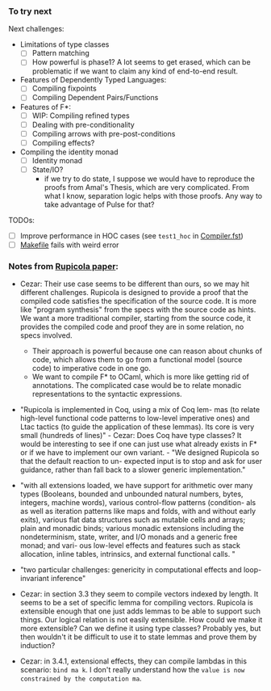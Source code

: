 ### To try next

Next challenges:
* Limitations of type classes
  - [ ] Pattern matching
  - [ ] How powerful is phase1? A lot seems to get erased, which can be problematic if we want to claim any kind of end-to-end result.
* Features of Dependently Typed Languages:
  - [ ] Compiling fixpoints
  - [ ] Compiling Dependent Pairs/Functions
* Features of F\*:
  - [ ] WIP: Compiling refined types
  - [ ] Dealing with pre-conditionality
  - [ ] Compiling arrows with pre-post-conditions
  - [ ] Compiling effects?
* Compiling the identity monad
  - [ ] Identity monad
  - [ ] State/IO?
    * if we try to do state, I suppose we would have to reproduce the proofs from Amal's Thesis, which are very complicated. From what I know, separation logic helps with those proofs. Any way to take advantage of Pulse for that?

TODOs:
- [ ] Improve performance in HOC cases (see `test1_hoc` in [Compiler.fst](./stlc/Compiler.fst))
- [ ] [Makefile](./stlc/Makefile) fails with weird error

### Notes from [Rupicola paper](https://dl.acm.org/doi/pdf/10.1145/3519939.3523706):
- Cezar: Their use case seems to be different than ours, so we may hit different challenges.
  Rupicola is designed to provide
  a proof that the compiled code satisfies the specification of the source code.
  It is more like "program synthesis" from the specs with the source code as hints.
  We want a more traditional compiler, starting from the source code,
  it provides the compiled code and proof they are in some relation, no specs involved.
  - Their approach is powerful because one can reason about chunks of code,
    which allows them to go from a functional model (source code) to imperative code in one go.
  - We want to compile F\* to OCaml, which is more like getting rid
  of annotations. The complicated case would be to relate monadic representations
  to the syntactic expressions.

- "Rupicola is implemented in Coq, using a mix of Coq lem-
mas (to relate high-level functional code patterns to low-level
imperative ones) and Ltac tactics (to guide the application of
these lemmas). Its core is very small (hundreds of lines)"
      - Cezar: Does Coq have type classes? It would be interesting
      to see if one can just use what already exists in F\* or if we have to implement our own variant.
      - "We designed Rupicola so that the default reaction to un-
expected input is to stop and ask for user guidance, rather
than fall back to a slower generic implementation."

- "with all extensions loaded,
we have support for arithmetic over many types (Booleans,
bounded and unbounded natural numbers, bytes, integers,
machine words), various control-flow patterns (condition-
als as well as iteration patterns like maps and folds, with
and without early exits), various flat data structures such as
mutable cells and arrays; plain and monadic binds; various
monadic extensions including the nondeterminism, state,
writer, and I/O monads and a generic free monad; and vari-
ous low-level effects and features such as stack allocation,
inline tables, intrinsics, and external functional calls. "

- "two particular
challenges: genericity in computational effects and loop-
invariant inference"

- Cezar: in section 3.3 they seem to compile vectors indexed by length.
  It seems to be a set of specific lemma for compiling vectors.
  Rupicola is extensible enough that one just adds lemmas to be able to
  support such things. Our logical relation is not easily extensible. 
  How could we make it more extensible? Can we define it using type classes?
  Probably yes, but then wouldn't it be difficult to use it to state lemmas
  and prove them by induction?

- Cezar: in 3.4.1, extensional effects, they can compile lambdas in this
  scenario: `bind ma k`.
  I don't really understand how the `value is now constrained
  by the computation ma`.
